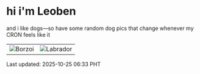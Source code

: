 # hi i'm Leoben

and i like dogs—so have some random dog pics that change whenever my CRON feels like it

|  |  |
|--------|----------|
| ![Borzoi](https://random-dog-vercel.vercel.app/api/random-borzoi?v=1761345186) | ![Labrador](https://random-dog-vercel.vercel.app/api/random-labrador?v=1761345186) |

Last updated: 2025-10-25 06:33 PHT
